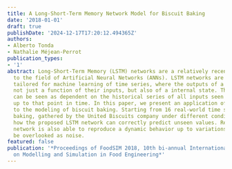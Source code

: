 ```yaml
---
title: A Long-Short-Term Memory Network Model for Biscuit Baking
date: '2018-01-01'
draft: true
publishDate: '2024-12-17T17:20:12.494365Z'
authors:
- Alberto Tonda
- Nathalie Méjean-Perrot
publication_types:
- '1'
abstract: Long-Short-Term Memory (LSTM) networks are a relatively recent addition
  to the field of Artificial Neural Networks (ANNs). LSTM networks are specifically
  tailored for machine learning of time series, where the outputs of a system are
  not just a function of their inputs, but also of a internal state. The state itself
  can be seen as dependent on the historical series of all inputs seen by the system
  up to that point in time. In this paper, we present an application of LSTM networks
  to the modeling of biscuit baking. Starting from 16 real-world time series of biscuit
  baking, gathered by the United Biscuits company under different conditions, we show
  how the proposed LSTM network can correctly predict unseen values. Remarkably, the
  network is also able to reproduce a dynamic behavior up to variations that might
  be overlooked as noise.
featured: false
publication: '*Proceedings of FoodSIM 2018, 10th bi-annual International Conference
  on Modelling and Simulation in Food Engineering*'
---
```


